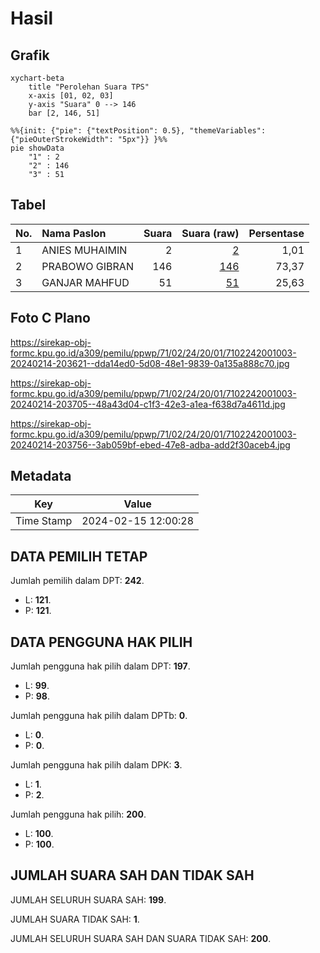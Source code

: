 # Hasil

## Grafik

```mermaid
xychart-beta
    title "Perolehan Suara TPS"
    x-axis [01, 02, 03]
    y-axis "Suara" 0 --> 146
    bar [2, 146, 51]
```

```mermaid
%%{init: {"pie": {"textPosition": 0.5}, "themeVariables": {"pieOuterStrokeWidth": "5px"}} }%%
pie showData
    "1" : 2
    "2" : 146
    "3" : 51
```

## Tabel

| No. | Nama Paslon    | Suara | Suara (raw) | Persentase |
|:--- |:-------------- | -----:| -----------:| ----------:|
| 1   | ANIES MUHAIMIN | 2     | [2][p-1]    | 1,01       |
| 2   | PRABOWO GIBRAN | 146   | [146][p-2]  | 73,37      |
| 3   | GANJAR MAHFUD  | 51    | [51][p-3]   | 25,63      |


[p-1]: https://github.com/gigit-pemilu/pemilu-2024-71-sulawesi-utara/blob/main/pilpres/hitung-suara/sub/71-sulawesi-utara/sub/02-minahasa/sub/24-tombariri-timur/sub/2001-lemoh/sub/003-tps/sub/paslon-1.txt
[p-2]: https://github.com/gigit-pemilu/pemilu-2024-71-sulawesi-utara/blob/main/pilpres/hitung-suara/sub/71-sulawesi-utara/sub/02-minahasa/sub/24-tombariri-timur/sub/2001-lemoh/sub/003-tps/sub/paslon-2.txt
[p-3]: https://github.com/gigit-pemilu/pemilu-2024-71-sulawesi-utara/blob/main/pilpres/hitung-suara/sub/71-sulawesi-utara/sub/02-minahasa/sub/24-tombariri-timur/sub/2001-lemoh/sub/003-tps/sub/paslon-3.txt

## Foto C Plano

https://sirekap-obj-formc.kpu.go.id/a309/pemilu/ppwp/71/02/24/20/01/7102242001003-20240214-203621--dda14ed0-5d08-48e1-9839-0a135a888c70.jpg

https://sirekap-obj-formc.kpu.go.id/a309/pemilu/ppwp/71/02/24/20/01/7102242001003-20240214-203705--48a43d04-c1f3-42e3-a1ea-f638d7a4611d.jpg

https://sirekap-obj-formc.kpu.go.id/a309/pemilu/ppwp/71/02/24/20/01/7102242001003-20240214-203756--3ab059bf-ebed-47e8-adba-add2f30aceb4.jpg


## Metadata

| Key        | Value               |
| ---------- | ------------------- |
| Time Stamp | 2024-02-15 12:00:28 |


## DATA PEMILIH TETAP

Jumlah pemilih dalam DPT: **242**.
 * L: **121**.
 * P: **121**.

## DATA PENGGUNA HAK PILIH

Jumlah pengguna hak pilih dalam DPT: **197**.
 * L: **99**.
 * P: **98**.

Jumlah pengguna hak pilih dalam DPTb: **0**.
 * L: **0**.
 * P: **0**.

Jumlah pengguna hak pilih dalam DPK: **3**.
 * L: **1**.
 * P: **2**.

Jumlah pengguna hak pilih: **200**.
 * L: **100**.
 * P: **100**.

## JUMLAH SUARA SAH DAN TIDAK SAH

JUMLAH SELURUH SUARA SAH: **199**.

JUMLAH SUARA TIDAK SAH: **1**.

JUMLAH SELURUH SUARA SAH DAN SUARA TIDAK SAH: **200**.


